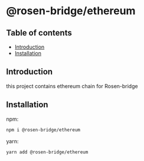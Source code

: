# @rosen-bridge/ethereum

## Table of contents

- [Introduction](#introduction)
- [Installation](#installation)

## Introduction

this project contains ethereum chain for Rosen-bridge

## Installation

npm:

```sh
npm i @rosen-bridge/ethereum
```

yarn:

```sh
yarn add @rosen-bridge/ethereum
```
